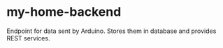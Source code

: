 my-home-backend
==================

Endpoint for data sent by Arduino. Stores them in database and provides REST services.
